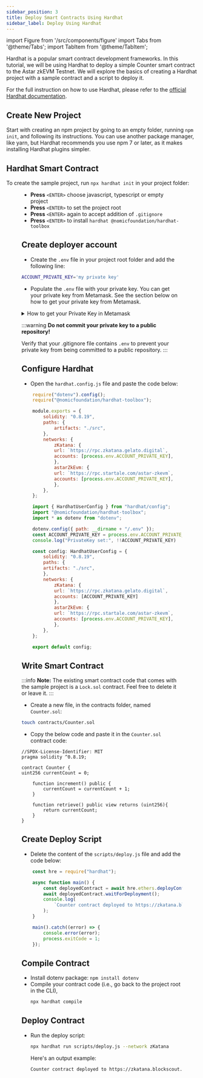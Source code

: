 ```yaml
---
sidebar_position: 3
title: Deploy Smart Contracts Using Hardhat
sidebar_label: Deploy Using Hardhat
---
```

import Figure from '/src/components/figure'
import Tabs from '@theme/Tabs';
import TabItem from '@theme/TabItem';

Hardhat is a popular smart contract development frameworks. In this tutorial, we will be using Hardhat to deploy a simple Counter smart contract to the Astar zkEVM Testnet.
We will explore the basics of creating a Hardhat project with a sample contract and a script to deploy it.

For the full instruction on how to use Hardhat, please refer to the [official Hardhat documentation](https://hardhat.org/getting-started/).

## Create New Project
Start with creating an npm project by going to an empty folder, running `npm init`, and following its instructions. You can use another package manager, like yarn, but Hardhat recommends you use npm 7 or later, as it makes installing Hardhat plugins simpler.


## Hardhat Smart Contract

To create the sample project, run `npx hardhat init` in your project folder:

<Figure src={require('/docs/build/zkEVM/smart-contracts/img/hardhat-init.png').default} width="100%" />

- **Press** `<ENTER>` choose javascript, typescript or empty project
- **Press** `<ENTER>` to set the project root
- **Press** `<ENTER>` again to accept addition of `.gitignore`
- **Press** `<ENTER>` to install `hardhat @nomicfoundation/hardhat-toolbox`

## Create deployer account
- Create the `.env` file in your project root folder and add the following line:

```bash
ACCOUNT_PRIVATE_KEY='my private key'
```

- Populate the `.env` file with your private key. You can get your private key from Metamask. See the section below on how to get your private key from Metamask.

<details>
<summary>How to get your Private Key in Metamask</summary>

- Click the vertical 3 dots in the upper-right corner of Metamask window

- Select **Account details** and then click **Show private key**

- Enter your Metamask password to reveal the private key

- Copy the private key and paste it into the `.env` file.

</details>

:::warning
**Do not commit your private key to a public repository!**

Verify that your .gitignore file contains `.env` to prevent your private key from being committed to a public repository.
:::

## Configure Hardhat
- Open the `hardhat.config.js` file and paste the code below:

<Tabs>
<TabItem value="javascript" label="Javascript" default>

```js
    require("dotenv").config();
    require("@nomicfoundation/hardhat-toolbox");

    module.exports = {
        solidity: "0.8.19",
        paths: {
            artifacts: "./src",
        },
        networks: {
            zKatana: {
            url: `https://rpc.zkatana.gelato.digital`,
            accounts: [process.env.ACCOUNT_PRIVATE_KEY],
            },
            astarZkEvm: {
            url: `https://rpc.startale.com/astar-zkevm`,
            accounts: [process.env.ACCOUNT_PRIVATE_KEY],
            },
        },
    };
```
</TabItem>
<TabItem value="typescript" label="Typescript" >

```js
    import { HardhatUserConfig } from "hardhat/config";
    import "@nomicfoundation/hardhat-toolbox";
    import * as dotenv from "dotenv";

    dotenv.config({ path: __dirname + "/.env" });
    const ACCOUNT_PRIVATE_KEY = process.env.ACCOUNT_PRIVATE_KEY || "";
    console.log("PrivateKey set:", !!ACCOUNT_PRIVATE_KEY)

    const config: HardhatUserConfig = {
        solidity: "0.8.19",
        paths: {
        artifacts: "./src",
        },
        networks: {
            zKatana: {
            url: `https://rpc.zkatana.gelato.digital`,
            accounts: [ACCOUNT_PRIVATE_KEY]
            },
            astarZkEvm: {
            url: `https://rpc.startale.com/astar-zkevm`,
            accounts: [process.env.ACCOUNT_PRIVATE_KEY],
            },
        },
    };

    export default config;
```

</TabItem>
</Tabs>

## Write Smart Contract
:::info
**Note:** The existing smart contract code that comes with the sample project is a `Lock.sol` contract. Feel free to delete it or leave it.
:::
- Create a new file, in the contracts folder, named `Counter.sol`:
```bash
touch contracts/Counter.sol
```

- Copy the below code and paste it in the `Counter.sol` contract code:

```solidity
//SPDX-License-Identifier: MIT
pragma solidity ^0.8.19;

contract Counter {
uint256 currentCount = 0;

    function increment() public {
        currentCount = currentCount + 1;
    }

    function retrieve() public view returns (uint256){
        return currentCount;
    }
}
```

## Create Deploy Script

- Delete the content of the `scripts/deploy.js` file and add the code below:

```js
    const hre = require("hardhat");

    async function main() {
        const deployedContract = await hre.ethers.deployContract("Counter");
        await deployedContract.waitForDeployment();
        console.log(
            `Counter contract deployed to https://zkatana.blockscout.comtale.com/address/${deployedContract.target}`
        );
    }

    main().catch((error) => {
        console.error(error);
        process.exitCode = 1;
    });
```

## Compile Contract
- Install dotenv package: `npm install dotenv`
- Compile your contract code (i.e., go back to the project root in the CLI),
    ```bash
    npx hardhat compile
    ```

## Deploy Contract
- Run the deploy script:
    ```bash
    npx hardhat run scripts/deploy.js --network zKatana
    ```

    ​Here's an output example:

    ```bash
    Counter contract deployed to https://zkatana.blockscout.comtale.com/address/0x8731DC57f9C7e01f5Ba733E7a10692cA540862f8
    ```

